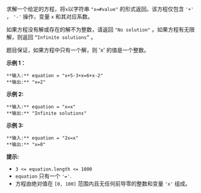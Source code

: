 求解一个给定的方程，将`x`以字符串 `"x=#value"` 的形式返回。该方程仅包含 `'+'` ， `'-'` 操作，变量 `x` 和其对应系数。

如果方程没有解或存在的解不为整数，请返回 `"No solution"` 。如果方程有无限解，则返回 `“Infinite solutions”` 。

题目保证，如果方程中只有一个解，则 'x' 的值是一个整数。



**示例 1：**

    
    
    **输入:** equation = "x+5-3+x=6+x-2"
    **输出:** "x=2"
    

**示例 2:**

    
    
    **输入:** equation = "x=x"
    **输出:** "Infinite solutions"
    

**示例 3:**

    
    
    **输入:** equation = "2x=x"
    **输出:** "x=0"
    



**提示:**

  * `3 <= equation.length <= 1000`
  * `equation` 只有一个 `'='`. 
  * 方程由绝对值在 `[0, 100]`  范围内且无任何前导零的整数和变量 `'x'` 组成。​​​

